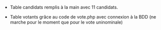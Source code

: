 - Table candidats remplis à la main avec 11 candidats.

- Table votants grâce au code de vote.php avec connexion à la BDD (ne marche pour le moment que pour le vote uninominale)
